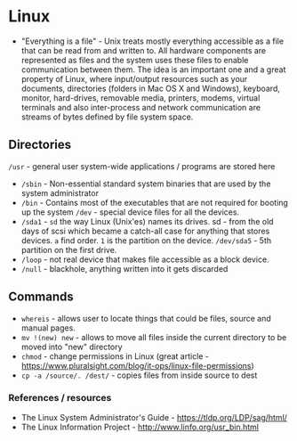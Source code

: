 # Linux

* "Everything is a file" - Unix treats mostly everything accessible as a file that can be read from and written to. All hardware components are represented as files and the system uses these files to enable communication between them. The idea is an important one and a great property of Linux, where input/output resources such as your documents, directories (folders in Mac OS X and Windows), keyboard, monitor, hard-drives, removable media, printers, modems, virtual terminals and also inter-process and network communication are streams of bytes defined by file system space.

## Directories

`/usr` - general user system-wide applications / programs are stored here
  * `/sbin` - Non-essential standard system binaries that are used by the system administrator
  * `/bin` - Contains most of the executables that are not required for booting up the system 
`/dev` - special device files for all the devices. 
  * `/sda1` - `sd` the  way Linux (Unix'es) names its drives. sd - from the old days of scsi which became a catch-all case for anything that stores devices. `a` find order. `1` is the partition on the device. `/dev/sda5` - 5th partition on the first drive.
  * `/loop` - not real device that makes file accessible as a block device.
  * `/null` - blackhole, anything written into it gets discarded

## Commands

* `whereis` - allows user to locate things that could be files, source and manual pages.
* `mv !(new) new` - allows to move all files inside the current directory to be moved into "new" directory
* `chmod` - change permissions in Linux (great article - https://www.pluralsight.com/blog/it-ops/linux-file-permissions)
* `cp -a /source/. /dest/` - copies files from inside source to dest

### References / resources

* The Linux System Administrator's Guide - https://tldp.org/LDP/sag/html/
* The Linux Information Project - http://www.linfo.org/usr_bin.html
